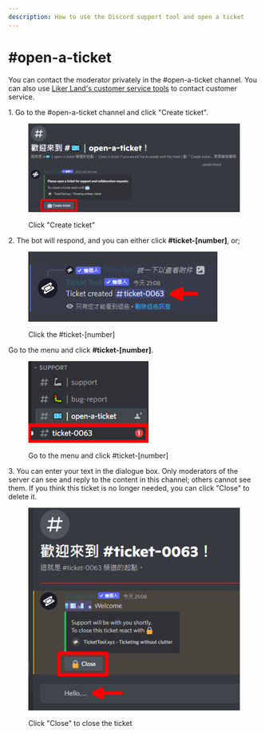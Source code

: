 ```yaml
---
description: How to use the Discord support tool and open a ticket
---
```


# #open-a-ticket

You can contact the moderator privately in the #open-a-ticket channel. You can also use [Liker Land's customer service tools](https://go.crisp.chat/chat/embed/?website\_id=5c009125-5863-4059-ba65-43f177ca33f7) to contact customer service.

1\. Go to the #open-a-ticket channel and click "Create ticket".

<figure><img src="../../.gitbook/assets/ticket tool 1.png" alt=""><figcaption><p>Click "Create ticket"</p></figcaption></figure>

2\. The bot will respond, and you can either click **#ticket-\[number]**, or;

<figure><img src="../../.gitbook/assets/ticket tool 2.png" alt=""><figcaption><p>Click the #ticket-[number]</p></figcaption></figure>

Go to the menu and click **#ticket-\[number]**.

<figure><img src="../../.gitbook/assets/ticket tool 3.png" alt=""><figcaption><p>Go to the menu and click #ticket-[number]</p></figcaption></figure>

3\. You can enter your text in the dialogue box. Only moderators of the server can see and reply to the content in this channel; others cannot see them. If you think this ticket is no longer needed, you can click "Close" to delete it.

<figure><img src="../../.gitbook/assets/ticket tool 4.png" alt=""><figcaption><p>Click "Close" to close the ticket </p></figcaption></figure>
